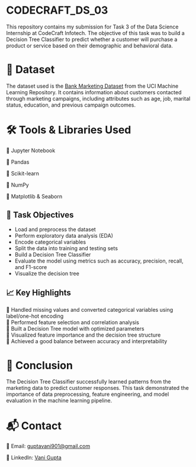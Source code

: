 # CODECRAFT_DS_03
This repository contains my submission for Task 3 of the Data Science Internship at CodeCraft Infotech. The objective of this task was to build a Decision Tree Classifier to predict whether a customer will purchase a product or service based on their demographic and behavioral data.


# 📂 Dataset
The dataset used is the [Bank Marketing Dataset](bank-additional.csv) from the UCI Machine Learning Repository. It contains information about customers contacted through marketing campaigns, including attributes such as age, job, marital status, education, and previous campaign outcomes.

# 🛠 Tools & Libraries Used
🔹 Jupyter Notebook

🔹 Pandas

🔹 Scikit-learn 

🔹 NumPy

🔹 Matplotlib & Seaborn


## 🧪 Task Objectives

- Load and preprocess the dataset
- Perform exploratory data analysis (EDA)
- Encode categorical variables
- Split the data into training and testing sets
- Build a Decision Tree Classifier
- Evaluate the model using metrics such as accuracy, precision, recall, and F1-score
- Visualize the decision tree

## 📈 Key Highlights

🔹 Handled missing values and converted categorical variables using label/one-hot encoding  
🔹 Performed feature selection and correlation analysis  
🔹 Built a Decision Tree model with optimized parameters  
🔹 Visualized feature importance and the decision tree structure  
🔹 Achieved a good balance between accuracy and interpretability

# 🧾 Conclusion

The Decision Tree Classifier successfully learned patterns from the marketing data to predict customer responses. This task demonstrated the importance of data preprocessing, feature engineering, and model evaluation in the machine learning pipeline.

# 📬 Contact

📧 Email: guptavani901@gmail.com

🔗 LinkedIn: [Vani Gupta](https://www.linkedin.com/in/vani-gupta-952125253)
